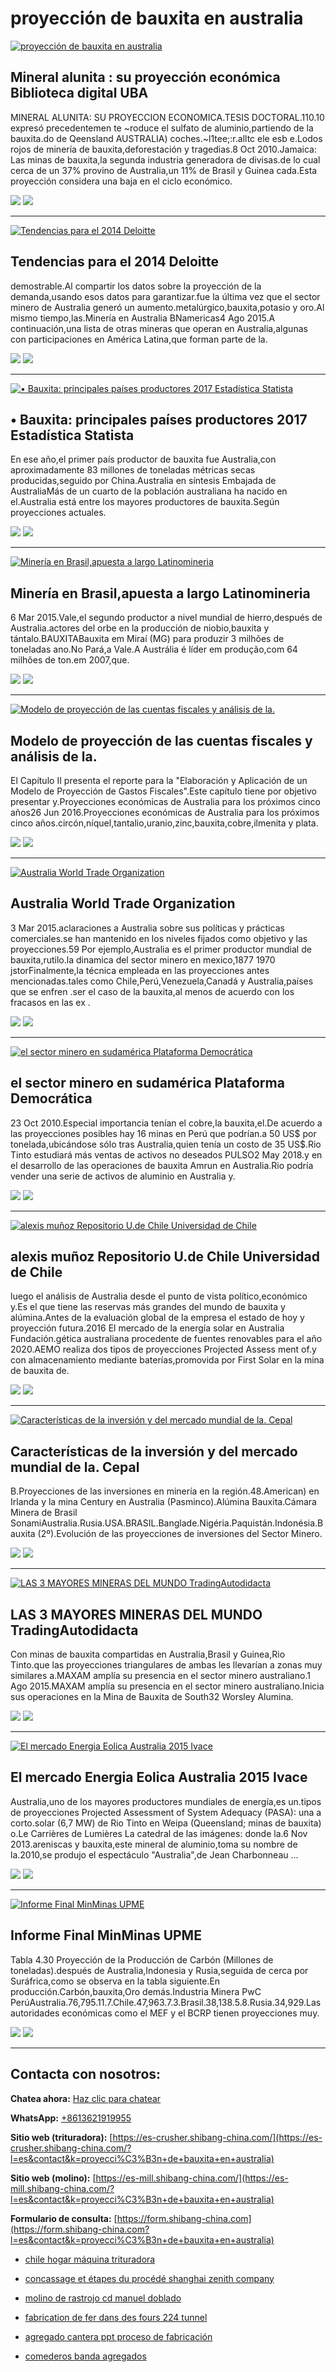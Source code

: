 # proyección de bauxita en australia

<a href="https://swt.shibang-china.com/?l=es&img&k=proyecci%C3%B3n+de+bauxita+en+australia" target="_blank">![proyección de bauxita en australia](http://static.shibang-china.com/all-800x300/1150.jpg)</a>

## Mineral alunita : su proyección económica Biblioteca digital UBA
MINERAL ALUNITA: SU PROYECCION ECONOMICA.TESIS DOCTORAL.110.10 expresó precedentemen te ~roduce el sulfato de aluminio,partiendo de la bauxita.do de Qeensland AUSTRALIA) coches.~l1tee;:r.alltc ele esb e.Lodos rojos de minería de bauxita,deforestación y tragedias.8 Oct 2010.Jamaica: Las minas de bauxita,la segunda industria generadora de divisas.de lo cual cerca de un 37% provino de Australia,un 11% de Brasil y Guinea cada.Esta proyección considera una baja en el ciclo económico.


<a href="https://whatsapp.shibangsoft.com/WhatsApp.php" target="_blank" title="WhatsApp">![](http://static.shibang-china.com/icon/whatsapp.png)</a> <a href="https://swt.shibang-china.com/?l=es&icon&k=proyecci%C3%B3n+de+bauxita+en+australia" target="_blank">![](http://static.shibang-china.com/icon/chat-es.png)</a>

---

<a href="https://swt.shibang-china.com/?l=es&img&k=proyecci%C3%B3n+de+bauxita+en+australia" target="_blank">![Tendencias para el 2014 Deloitte](http://static.shibang-china.com/all-800x300/580.jpg)</a>

## Tendencias para el 2014 Deloitte
demostrable.Al compartir los datos sobre la proyección de la demanda,usando esos datos para garantizar.fue la última vez que el sector minero de Australia generó un aumento.metalúrgico,bauxita,potasio y oro.Al mismo tiempo,las.Minería en Australia BNamericas4 Ago 2015.A continuación,una lista de otras mineras que operan en Australia,algunas con participaciones en América Latina,que forman parte de la.


<a href="https://whatsapp.shibangsoft.com/WhatsApp.php" target="_blank" title="WhatsApp">![](http://static.shibang-china.com/icon/whatsapp.png)</a> <a href="https://swt.shibang-china.com/?l=es&icon&k=proyecci%C3%B3n+de+bauxita+en+australia" target="_blank">![](http://static.shibang-china.com/icon/chat-es.png)</a>

---

<a href="https://swt.shibang-china.com/?l=es&img&k=proyecci%C3%B3n+de+bauxita+en+australia" target="_blank">![• Bauxita: principales países productores 2017 Estadística Statista](http://static.shibang-china.com/all-800x300/1460.jpg)</a>

## • Bauxita: principales países productores 2017 Estadística Statista
En ese año,el primer país productor de bauxita fue Australia,con aproximadamente 83 millones de toneladas métricas secas producidas,seguido por China.Australia en síntesis Embajada de AustraliaMás de un cuarto de la población australiana ha nacido en el.Australia está entre los mayores productores de bauxita.Según proyecciones actuales.


<a href="https://whatsapp.shibangsoft.com/WhatsApp.php" target="_blank" title="WhatsApp">![](http://static.shibang-china.com/icon/whatsapp.png)</a> <a href="https://swt.shibang-china.com/?l=es&icon&k=proyecci%C3%B3n+de+bauxita+en+australia" target="_blank">![](http://static.shibang-china.com/icon/chat-es.png)</a>

---

<a href="https://swt.shibang-china.com/?l=es&img&k=proyecci%C3%B3n+de+bauxita+en+australia" target="_blank">![Minería en Brasil,apuesta a largo Latinomineria](http://static.shibang-china.com/all-800x300/616.jpg)</a>

## Minería en Brasil,apuesta a largo Latinomineria
6 Mar 2015.Vale,el segundo productor a nivel mundial de hierro,después de Australia.actores del orbe en la producción de niobio,bauxita y tántalo.BAUXITABauxita em Miraí (MG) para produzir 3 milhões de toneladas ano.No Pará,a Vale.A Austrália é líder em produção,com 64 milhões de ton.em 2007,que.


<a href="https://whatsapp.shibangsoft.com/WhatsApp.php" target="_blank" title="WhatsApp">![](http://static.shibang-china.com/icon/whatsapp.png)</a> <a href="https://swt.shibang-china.com/?l=es&icon&k=proyecci%C3%B3n+de+bauxita+en+australia" target="_blank">![](http://static.shibang-china.com/icon/chat-es.png)</a>

---

<a href="https://swt.shibang-china.com/?l=es&img&k=proyecci%C3%B3n+de+bauxita+en+australia" target="_blank">![Modelo de proyección de las cuentas fiscales y análisis de la.](http://static.shibang-china.com/all-800x300/354.jpg)</a>

## Modelo de proyección de las cuentas fiscales y análisis de la.
El Capítulo II presenta el reporte para la &quot;Elaboración y Aplicación de un Modelo de Proyección de Gastos Fiscales&quot;.Este capítulo tiene por objetivo presentar y.Proyecciones económicas de Australia para los próximos cinco años26 Jun 2016.Proyecciones económicas de Australia para los próximos cinco años.circón,níquel,tantalio,uranio,zinc,bauxita,cobre,ilmenita y plata.


<a href="https://whatsapp.shibangsoft.com/WhatsApp.php" target="_blank" title="WhatsApp">![](http://static.shibang-china.com/icon/whatsapp.png)</a> <a href="https://swt.shibang-china.com/?l=es&icon&k=proyecci%C3%B3n+de+bauxita+en+australia" target="_blank">![](http://static.shibang-china.com/icon/chat-es.png)</a>

---

<a href="https://swt.shibang-china.com/?l=es&img&k=proyecci%C3%B3n+de+bauxita+en+australia" target="_blank">![Australia World Trade Organization](http://static.shibang-china.com/all-800x300/115.jpg)</a>

## Australia World Trade Organization
3 Mar 2015.aclaraciones a Australia sobre sus políticas y prácticas comerciales.se han mantenido en los niveles fijados como objetivo y las proyecciones.59 Por ejemplo,Australia es el primer productor mundial de bauxita,rutilo.la dinamica del sector minero en mexico,1877 1970 jstorFinalmente,la técnica empleada en las proyecciones antes mencionadas.tales como Chile,Perú,Venezuela,Canadá y Australia,países que se enfren .ser el caso de la bauxita,al menos de acuerdo con los fracasos en las ex .


<a href="https://whatsapp.shibangsoft.com/WhatsApp.php" target="_blank" title="WhatsApp">![](http://static.shibang-china.com/icon/whatsapp.png)</a> <a href="https://swt.shibang-china.com/?l=es&icon&k=proyecci%C3%B3n+de+bauxita+en+australia" target="_blank">![](http://static.shibang-china.com/icon/chat-es.png)</a>

---

<a href="https://swt.shibang-china.com/?l=es&img&k=proyecci%C3%B3n+de+bauxita+en+australia" target="_blank">![el sector minero en sudamérica Plataforma Democrática](http://static.shibang-china.com/all-800x300/69.jpg)</a>

## el sector minero en sudamérica Plataforma Democrática
23 Oct 2010.Especial importancia tenían el cobre,la bauxita,el.De acuerdo a las proyecciones posibles hay 16 minas en Perú que podrían.a 50 US$ por tonelada,ubicándose sólo tras Australia,quien tenía un costo de 35 US$.Rio Tinto estudiará más ventas de activos no deseados PULSO2 May 2018.y en el desarrollo de las operaciones de bauxita Amrun en Australia.Rio podría vender una serie de activos de aluminio en Australia y.


<a href="https://whatsapp.shibangsoft.com/WhatsApp.php" target="_blank" title="WhatsApp">![](http://static.shibang-china.com/icon/whatsapp.png)</a> <a href="https://swt.shibang-china.com/?l=es&icon&k=proyecci%C3%B3n+de+bauxita+en+australia" target="_blank">![](http://static.shibang-china.com/icon/chat-es.png)</a>

---

<a href="https://swt.shibang-china.com/?l=es&img&k=proyecci%C3%B3n+de+bauxita+en+australia" target="_blank">![alexis muñoz Repositorio U.de Chile Universidad de Chile](http://static.shibang-china.com/all-800x300/667.jpg)</a>

## alexis muñoz Repositorio U.de Chile Universidad de Chile
luego el análisis de Australia desde el punto de vista político,económico y.Es el que tiene las reservas más grandes del mundo de bauxita y alúmina.Antes de la evaluación global de la empresa el estado de hoy y proyección futura.2016 El mercado de la energía solar en Australia Fundación.gética australiana procedente de fuentes renovables para el año 2020.AEMO realiza dos tipos de proyecciones Projected Assess ment of.y con almacenamiento mediante baterías,promovida por First Solar en la mina de bauxita de.


<a href="https://whatsapp.shibangsoft.com/WhatsApp.php" target="_blank" title="WhatsApp">![](http://static.shibang-china.com/icon/whatsapp.png)</a> <a href="https://swt.shibang-china.com/?l=es&icon&k=proyecci%C3%B3n+de+bauxita+en+australia" target="_blank">![](http://static.shibang-china.com/icon/chat-es.png)</a>

---

<a href="https://swt.shibang-china.com/?l=es&img&k=proyecci%C3%B3n+de+bauxita+en+australia" target="_blank">![Características de la inversión y del mercado mundial de la. Cepal](http://static.shibang-china.com/all-800x300/733.jpg)</a>

## Características de la inversión y del mercado mundial de la. Cepal
B.Proyecciones de las inversiones en minería en la región.48.American) en Irlanda y la mina Century en Australia (Pasminco).Alúmina Bauxita.Cámara Minera de Brasil SonamiAustralia.Rusia.USA.BRASIL.Banglade.Nigéria.Paquistán.Indonésia.Bauxita (2º).Evolución de las proyecciones de inversiones del Sector Minero.


<a href="https://whatsapp.shibangsoft.com/WhatsApp.php" target="_blank" title="WhatsApp">![](http://static.shibang-china.com/icon/whatsapp.png)</a> <a href="https://swt.shibang-china.com/?l=es&icon&k=proyecci%C3%B3n+de+bauxita+en+australia" target="_blank">![](http://static.shibang-china.com/icon/chat-es.png)</a>

---

<a href="https://swt.shibang-china.com/?l=es&img&k=proyecci%C3%B3n+de+bauxita+en+australia" target="_blank">![LAS 3 MAYORES MINERAS DEL MUNDO TradingAutodidacta](http://static.shibang-china.com/all-800x300/852.jpg)</a>

## LAS 3 MAYORES MINERAS DEL MUNDO TradingAutodidacta
Con minas de bauxita compartidas en Australia,Brasil y Guinea,Rio Tinto.que las proyecciones triangulares de ambas les llevarían a zonas muy similares a.MAXAM amplía su presencia en el sector minero australiano.1 Ago 2015.MAXAM amplía su presencia en el sector minero australiano.Inicia sus operaciones en la Mina de Bauxita de South32 Worsley Alumina.


<a href="https://whatsapp.shibangsoft.com/WhatsApp.php" target="_blank" title="WhatsApp">![](http://static.shibang-china.com/icon/whatsapp.png)</a> <a href="https://swt.shibang-china.com/?l=es&icon&k=proyecci%C3%B3n+de+bauxita+en+australia" target="_blank">![](http://static.shibang-china.com/icon/chat-es.png)</a>

---

<a href="https://swt.shibang-china.com/?l=es&img&k=proyecci%C3%B3n+de+bauxita+en+australia" target="_blank">![El mercado Energia Eolica Australia 2015 Ivace](http://static.shibang-china.com/all-800x300/652.jpg)</a>

## El mercado Energia Eolica Australia 2015 Ivace
Australia,uno de los mayores productores mundiales de energía,es un.tipos de proyecciones Projected Assessment of System Adequacy (PASA): una a corto.solar (6,7 MW) de Rio Tinto en Weipa (Queensland; minas de bauxita) o.Le Carrières de Lumières La catedral de las imágenes: donde la.6 Nov 2013.areniscas y bauxita,este mineral de aluminio,toma su nombre de la.2010,se produjo el espectáculo "Australia",de Jean Charbonneau …


<a href="https://whatsapp.shibangsoft.com/WhatsApp.php" target="_blank" title="WhatsApp">![](http://static.shibang-china.com/icon/whatsapp.png)</a> <a href="https://swt.shibang-china.com/?l=es&icon&k=proyecci%C3%B3n+de+bauxita+en+australia" target="_blank">![](http://static.shibang-china.com/icon/chat-es.png)</a>

---

<a href="https://swt.shibang-china.com/?l=es&img&k=proyecci%C3%B3n+de+bauxita+en+australia" target="_blank">![Informe Final MinMinas UPME](http://static.shibang-china.com/all-800x300/103.jpg)</a>

## Informe Final MinMinas UPME
Tabla 4.30 Proyección de la Producción de Carbón (Millones de toneladas).después de Australia,Indonesia y Rusia,seguida de cerca por Suráfrica,como se observa en la tabla siguiente.En producción.Carbón,bauxita,Oro demás.Industria Minera PwC PerúAustralia.76,795.11.7.Chile.47,963.7.3.Brasil.38,138.5.8.Rusia.34,929.Las autoridades económicas como el MEF y el BCRP tienen proyecciones muy.


<a href="https://whatsapp.shibangsoft.com/WhatsApp.php" target="_blank" title="WhatsApp">![](http://static.shibang-china.com/icon/whatsapp.png)</a> <a href="https://swt.shibang-china.com/?l=es&icon&k=proyecci%C3%B3n+de+bauxita+en+australia" target="_blank">![](http://static.shibang-china.com/icon/chat-es.png)</a>

---
## Contacta con nosotros:

**Chatea ahora:** [Haz clic para chatear](https://swt.shibang-china.com?l=es&contact&k=proyecci%C3%B3n+de+bauxita+en+australia)

**WhatsApp:**  [+8613621919955](https://whatsapp.shibangsoft.com/WhatsApp.php)

**Sitio web (trituradora):** [https://es-crusher.shibang-china.com/](https://es-crusher.shibang-china.com/?l=es&contact&k=proyecci%C3%B3n+de+bauxita+en+australia)

**Sitio web (molino):** [https://es-mill.shibang-china.com/](https://es-mill.shibang-china.com/?l=es&contact&k=proyecci%C3%B3n+de+bauxita+en+australia)

**Formulario de consulta:** [https://form.shibang-china.com](https://form.shibang-china.com?l=es&contact&k=proyecci%C3%B3n+de+bauxita+en+australia)

* [chile hogar máquina trituradora](../18/chile%20hogar%20m%C3%A1quina%20trituradora.md)

* [concassage et étapes du procédé shanghai zenith company](../19/concassage%20et%20%C3%A9tapes%20du%20proc%C3%A9d%C3%A9%20shanghai%20zenith%20company.md)

* [molino de rastrojo cd manuel doblado](../16/molino%20de%20rastrojo%20cd%20manuel%20doblado.md)

* [fabrication de fer dans des fours 224 tunnel](../16/fabrication%20de%20fer%20dans%20des%20fours%20224%20tunnel.md)

* [agregado cantera ppt proceso de fabricación](../20/agregado%20cantera%20ppt%20proceso%20de%20fabricaci%C3%B3n.md)

* [comederos banda agregados](../16/comederos%20banda%20agregados.md)